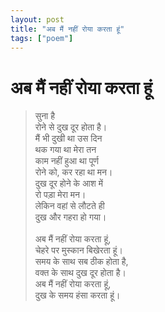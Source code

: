```yaml
---
layout: post
title: "अब मैं नहीं रोया करता हूं"
tags: ["poem"]
---
```



# अब मैं नहीं रोया करता हूं

> सुना है  
> रोने से दुख दूर होता है।  
> मैं भी दुखी था उस दिन  
> थक गया था मेरा तन  
> काम नहीं हुआ था पूर्ण  
> रोने को, कर रहा था मन।  
> दुख दूर होने के आश में  
> रो पड़ा मेरा मन।  
> लेकिन वहां से लौटते ही  
> दुख और गहरा हो गया।  
>  <br/>
> अब मैं नहीं रोया करता हूं,  
> चेहरे पर मुस्कान बिखेरता हूं।  
> समय के साथ सब ठीक होता है,  
> वक्त के साथ दुख दूर होता है।  
> अब मैं नहीं रोया करता हूं,  
> दुख के समय हंसा करता हूं।  
